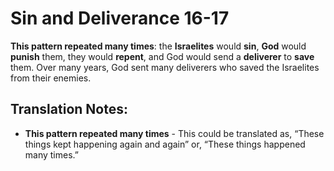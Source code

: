 Sin and Deliverance 16-17
===========================


**This pattern repeated many times**: the **Israelites** would **sin**,
**God** would **punish** them, they would **repent**, and God would
send a **deliverer** to **save** them. Over many years, God sent many
deliverers who saved the Israelites from their enemies.

Translation Notes:
------------------

-   **This pattern repeated many times** - This could be translated as,
    “These things kept happening again and again” or, “These things
    happened many times.”

